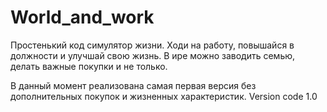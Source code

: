 # World_and_work

Простенький код симулятор жизни. Ходи на работу, повышайся в должности и улучшай свою жизнь. В ире можно заводить семью, делать важные покупки и не только.

В данный момент реализована самая первая версия без дополнительных покупок и жизненных характеристик. 
Version code 1.0
